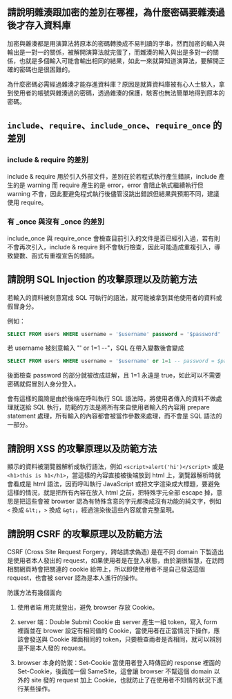 ## 請說明雜湊跟加密的差別在哪裡，為什麼密碼要雜湊過後才存入資料庫

加密與雜湊都是用演算法將原本的密碼轉換成不易判讀的字串，然而加密的輸入與輸出是一對一的關係，被解開演算法就完蛋了，而雜湊的輸入與出是多對一的關係，也就是多個輸入可能會輸出相同的結果，如此一來就算知道演算法，要解開正確的密碼也是很困難的。

為什麼密碼必需經過雜湊才能存進資料庫？原因是就算資料庫被有心人士駭入，拿到使用者的帳號與雜湊過的密碼，透過雜湊的保護，駭客也無法簡單地得到原本的密碼。

## `include`、`require`、`include_once`、`require_once` 的差別

### include & require 的差別

include & require 用於引入外部文件，差別在於若程式執行產生錯誤，include 產生的是 warning 而 require 產生的是 error，error 會阻止執式繼續執行但 warning 不會，因此要避免程式執行後儘管沒跳出錯誤但結果與預期不同，建議使用 require。

### 有 _once 與沒有 _once 的差別

include_once  與 require_once 會檢查目前引入的文件是否已經引入過，若有則不會再次引入，include & require 則不會執行檢查，因此可能造成重複引入，導致變數、函式有重複宣告的錯誤。

## 請說明 SQL Injection 的攻擊原理以及防範方法

若輸入的資料被刻意寫成 SQL 可執行的語法，就可能被拿到其他使用者的資料或假冒身分。

例如：
```sql
SELECT FROM users WHERE username = '$username' password = '$password'
```
若 username 被刻意輸入 "' or 1=1 --"，SQL 在帶入變數後會變成
```sql
SELECT FROM users WHERE username = '$username' or 1=1 -- password = $password
```
後面檢查 password 的部分就被改成註解，且 1=1 永遠是 true，如此可以不需要密碼就假冒別人身分登入。

會有這樣的風險是由於後端在呼叫執行 SQL 語法時，將使用者傳入的資料不做處理就送給 SQL 執行，防範的方法是將所有來自使用者輸入的內容用 prepare statement 處理，所有輸入的內容都會被當作參數來處理，而不會是 SQL 語法的一部分。

##  請說明 XSS 的攻擊原理以及防範方法
顯示的資料被瀏覽器解析成執行語法，例如 `<script>alert('hi')</script>` 或是 `<h1>this is h1</h1>`，當這樣的內容直接被後端放到 html 上，瀏覽器解析時就會看成是 html 語法，因而呼叫執行 JavaScript 或把文字渲染成大標題，要避免這樣的情況，就是把所有內容在放入 html 之前，把特殊字元全部 escape 掉，意思是把這些會被 browser 認為有特殊含意的字元都換成沒有功能的純文字，例如 `<` 換成 `&lt;`，`>` 換成 `&gt;`，經過渲染後這些內容就會完整呈現。

## 請說明 CSRF 的攻擊原理以及防範方法
CSRF (Cross Site Request Forgery，跨站請求偽造) 是在不同 domain 下製造出是使用者本人發出的 request，如果使用者是在登入狀態，由於瀏很智慧，在訪問相關網頁時會把關連的 cookie 給帶上，所以即使使用者不是自己發送這個 request，也會被 server 認為是本人進行的操作。

防護方法有幾個面向
1. 使用者端
用完就登出，避免 browser 存放 Cookie。

2. server 端：Double Submit Cookie
由 server 產生一組 token，寫入 form 裡面並在 brower 設定有相同值的 Cookie，當使用者在正當情況下操作，應該會發送與 Cookie 裡面相同的 token，只要檢查兩者是否相同，就可以辨別是不是本人發的 request。

3. browser 本身的防禦：Set-Cookie
當使用者登入時傳回的 response 裡面的 Set-Cookie，後面加一個 SameSite，這會讓 browser 不幫這個 domain 以外的 site 發的 request 加上 Cookie，也就防止了在使用者不知情的狀況下進行某些操作。
